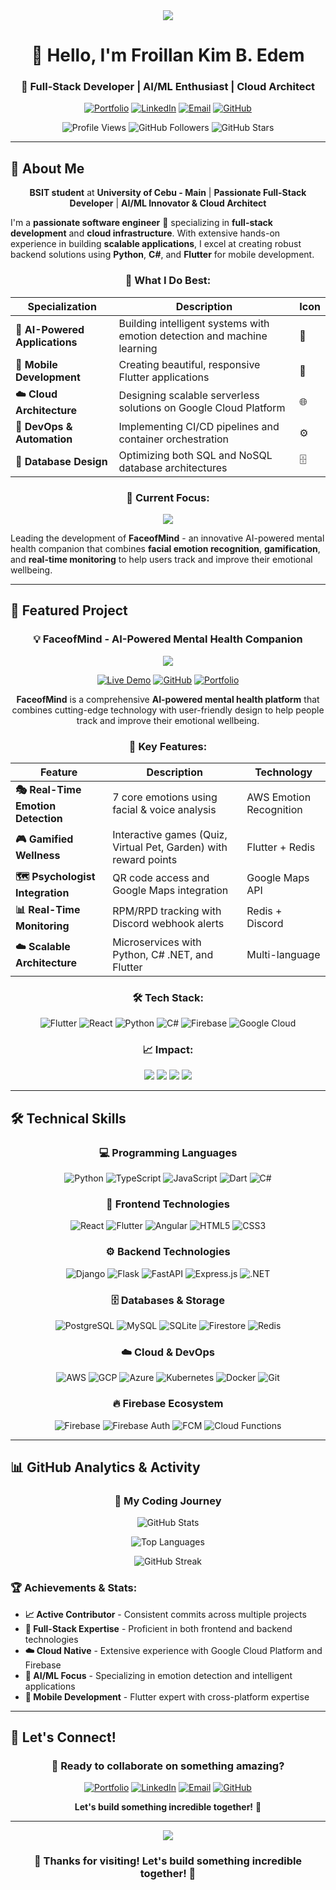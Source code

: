 <div align="center">

<img src="https://capsule-render.vercel.app/api?type=waving&color=5CD581&height=300&section=header&text=Froillan%20Kim%20B.%20Edem&fontAlignY=40&fontSize=60&fontColor=ffffff&desc=Full-Stack%20Developer%20%7C%20AI/ML%20Enthusiast%20%7C%20Cloud%20Architect&descAlignY=60&descAlign=center&descSize=20" />

# 👋 **Hello, I'm Froillan Kim B. Edem**

### 🚀 **Full-Stack Developer | AI/ML Enthusiast | Cloud Architect**

<div align="center">

[![Portfolio](https://img.shields.io/badge/🌐-Portfolio-5CD581?style=for-the-badge&logo=globe&logoColor=white)](https://www.froillan-edem-services.online/)
[![LinkedIn](https://img.shields.io/badge/LinkedIn-0077B5?style=for-the-badge&logo=linkedin&logoColor=white)](https://www.linkedin.com/in/froillan-kim-b-edem-5b591b252/)
[![Email](https://img.shields.io/badge/Email-D14836?style=for-the-badge&logo=gmail&logoColor=white)](mailto:froillan.edem@gmail.com)
[![GitHub](https://img.shields.io/badge/GitHub-181717?style=for-the-badge&logo=github&logoColor=white)](https://github.com/Froillan123)

</div>

<div align="center">

![Profile Views](https://komarev.com/ghpvc/?username=Froillan123&color=5CD581&style=for-the-badge&label=Profile%20Views)
![GitHub Followers](https://img.shields.io/github/followers/Froillan123?style=for-the-badge&label=Followers&color=5CD581)
![GitHub Stars](https://img.shields.io/github/stars/Froillan123?style=for-the-badge&label=Stars&color=5CD581)

</div>

</div>

---

## 🎯 **About Me**

<div align="center">

**BSIT student** at **University of Cebu - Main** | **Passionate Full-Stack Developer** | **AI/ML Innovator & Cloud Architect**

</div>

I'm a **passionate software engineer** 🚀 specializing in **full-stack development** and **cloud infrastructure**. With extensive hands-on experience in building **scalable applications**, I excel at creating robust backend solutions using **Python**, **C#**, and **Flutter** for mobile development.

<div align="center">

### 🌟 **What I Do Best:**

</div>

<div align="center">

| **Specialization** | **Description** | **Icon** |
|-------------------|-----------------|----------|
| **🤖 AI-Powered Applications** | Building intelligent systems with emotion detection and machine learning | 🧠 |
| **📱 Mobile Development** | Creating beautiful, responsive Flutter applications | 📲 |
| **☁️ Cloud Architecture** | Designing scalable serverless solutions on Google Cloud Platform | 🌐 |
| **🔧 DevOps & Automation** | Implementing CI/CD pipelines and container orchestration | ⚙️ |
| **💾 Database Design** | Optimizing both SQL and NoSQL database architectures | 🗄️ |

</div>

<div align="center">

### 🎯 **Current Focus:**

<img src="https://img.shields.io/badge/FaceofMind-AI%20Powered%20Mental%20Health-5CD581?style=for-the-badge&logo=brain&logoColor=white" />

</div>

Leading the development of **FaceofMind** - an innovative AI-powered mental health companion that combines **facial emotion recognition**, **gamification**, and **real-time monitoring** to help users track and improve their emotional wellbeing.

---

## 🌟 **Featured Project**

<div align="center">

### 💡 **FaceofMind - AI-Powered Mental Health Companion**

<img src="https://img.shields.io/badge/FaceofMind-AI%20Powered%20Mental%20Health-5CD581?style=for-the-badge&logo=brain&logoColor=white" />

<div align="center">

[![Live Demo](https://img.shields.io/badge/🎬-Live_Demo-5CD581?style=for-the-badge&logo=play&logoColor=white)](https://www.faceofmind.it.com/)
[![GitHub](https://img.shields.io/badge/💻-GitHub-181717?style=for-the-badge&logo=github&logoColor=white)](https://github.com/Froillan123/Faceofmind)
[![Portfolio](https://img.shields.io/badge/👨‍💻-Portfolio-5CD581?style=for-the-badge&logo=user&logoColor=white)](https://www.froillan-edem-services.online/)

</div>

</div>

<div align="center">

**FaceofMind** is a comprehensive **AI-powered mental health platform** that combines cutting-edge technology with user-friendly design to help people track and improve their emotional wellbeing.

</div>

<div align="center">

### 🚀 **Key Features:**

</div>

<div align="center">

| **Feature** | **Description** | **Technology** |
|-------------|-----------------|----------------|
| **🎭 Real-Time Emotion Detection** | 7 core emotions using facial & voice analysis | AWS Emotion Recognition |
| **🎮 Gamified Wellness** | Interactive games (Quiz, Virtual Pet, Garden) with reward points | Flutter + Redis |
| **🗺️ Psychologist Integration** | QR code access and Google Maps integration | Google Maps API |
| **📊 Real-Time Monitoring** | RPM/RPD tracking with Discord webhook alerts | Redis + Discord |
| **☁️ Scalable Architecture** | Microservices with Python, C# .NET, and Flutter | Multi-language |

</div>

<div align="center">

### 🛠️ **Tech Stack:**

</div>

<div align="center">
  
![Flutter](https://img.shields.io/badge/Flutter-02569B?style=for-the-badge&logo=flutter&logoColor=white)
![React](https://img.shields.io/badge/React-61DAFB?style=for-the-badge&logo=react&logoColor=black)
![Python](https://img.shields.io/badge/Python-3776AB?style=for-the-badge&logo=python&logoColor=white)
![C#](https://img.shields.io/badge/C%23-239120?style=for-the-badge&logo=c-sharp&logoColor=white)
![Firebase](https://img.shields.io/badge/Firebase-FFCA28?style=for-the-badge&logo=firebase&logoColor=black)
![Google Cloud](https://img.shields.io/badge/Google_Cloud-4285F4?style=for-the-badge&logo=google-cloud&logoColor=white)

</div>

<div align="center">

### 📈 **Impact:**

<img src="https://img.shields.io/badge/Real--time%20Emotion%20Tracking-✅%20Better%20Mental%20Health%20Awareness-5CD581?style=for-the-badge" />
<img src="https://img.shields.io/badge/Gamified%20Approach-✅%20Encourages%20Consistent%20Wellness-5CD581?style=for-the-badge" />
<img src="https://img.shields.io/badge/Professional%20Integration-✅%20Connects%20Users%20with%20Psychologists-5CD581?style=for-the-badge" />
<img src="https://img.shields.io/badge/Scalable%20Monitoring-✅%20System%20Reliability%20%26%20Performance-5CD581?style=for-the-badge" />

</div>

---

## 🛠️ **Technical Skills**

<div align="center">

### 💻 **Programming Languages**

</div>

<div align="center">

![Python](https://img.shields.io/badge/Python-3776AB?style=for-the-badge&logo=python&logoColor=white)
![TypeScript](https://img.shields.io/badge/TypeScript-3178C6?style=for-the-badge&logo=typescript&logoColor=white)
![JavaScript](https://img.shields.io/badge/JavaScript-F7DF1E?style=for-the-badge&logo=javascript&logoColor=black)
![Dart](https://img.shields.io/badge/Dart-0175C2?style=for-the-badge&logo=dart&logoColor=white)
![C#](https://img.shields.io/badge/C%23-239120?style=for-the-badge&logo=c-sharp&logoColor=white)

</div>

<div align="center">

### 🎨 **Frontend Technologies**

</div>

<div align="center">

![React](https://img.shields.io/badge/React-61DAFB?style=for-the-badge&logo=react&logoColor=black)
![Flutter](https://img.shields.io/badge/Flutter-02569B?style=for-the-badge&logo=flutter&logoColor=white)
![Angular](https://img.shields.io/badge/Angular-DD0031?style=for-the-badge&logo=angular&logoColor=white)
![HTML5](https://img.shields.io/badge/HTML5-E34F26?style=for-the-badge&logo=html5&logoColor=white)
![CSS3](https://img.shields.io/badge/CSS3-1572B6?style=for-the-badge&logo=css3&logoColor=white)

</div>

<div align="center">

### ⚙️ **Backend Technologies**

</div>

<div align="center">

![Django](https://img.shields.io/badge/Django-092E20?style=for-the-badge&logo=django&logoColor=white)
![Flask](https://img.shields.io/badge/Flask-000000?style=for-the-badge&logo=flask&logoColor=white)
![FastAPI](https://img.shields.io/badge/FastAPI-009688?style=for-the-badge&logo=fastapi&logoColor=white)
![Express.js](https://img.shields.io/badge/Express.js-000000?style=for-the-badge&logo=express&logoColor=white)
![.NET](https://img.shields.io/badge/.NET-512BD4?style=for-the-badge&logo=dotnet&logoColor=white)

</div>

<div align="center">

### 🗄️ **Databases & Storage**

</div>

<div align="center">

![PostgreSQL](https://img.shields.io/badge/PostgreSQL-4169E1?style=for-the-badge&logo=postgresql&logoColor=white)
![MySQL](https://img.shields.io/badge/MySQL-4479A1?style=for-the-badge&logo=mysql&logoColor=white)
![SQLite](https://img.shields.io/badge/SQLite-003B57?style=for-the-badge&logo=sqlite&logoColor=white)
![Firestore](https://img.shields.io/badge/Firestore-FFCA28?style=for-the-badge&logo=firebase&logoColor=black)
![Redis](https://img.shields.io/badge/Redis-DC382D?style=for-the-badge&logo=redis&logoColor=white)

</div>

<div align="center">

### ☁️ **Cloud & DevOps**

</div>

<div align="center">

![AWS](https://img.shields.io/badge/AWS-232F3E?style=for-the-badge&logo=amazon-aws&logoColor=white)
![GCP](https://img.shields.io/badge/Google_Cloud-4285F4?style=for-the-badge&logo=google-cloud&logoColor=white)
![Azure](https://img.shields.io/badge/Azure-0078D4?style=for-the-badge&logo=microsoft-azure&logoColor=white)
![Kubernetes](https://img.shields.io/badge/Kubernetes-326CE5?style=for-the-badge&logo=kubernetes&logoColor=white)
![Docker](https://img.shields.io/badge/Docker-2496ED?style=for-the-badge&logo=docker&logoColor=white)
![Git](https://img.shields.io/badge/Git-F05032?style=for-the-badge&logo=git&logoColor=white)

</div>

<div align="center">

### 🔥 **Firebase Ecosystem**

</div>

<div align="center">

![Firebase](https://img.shields.io/badge/Firebase-FFCA28?style=for-the-badge&logo=firebase&logoColor=black)
![Firebase Auth](https://img.shields.io/badge/Firebase%20Auth-F57C00?style=for-the-badge&logo=firebase&logoColor=white)
![FCM](https://img.shields.io/badge/FCM-039BE5?style=for-the-badge&logo=firebase&logoColor=white)
![Cloud Functions](https://img.shields.io/badge/Cloud%20Functions-4285F4?style=for-the-badge&logo=google-cloud&logoColor=white)

</div>

---

## 📊 **GitHub Analytics & Activity**

<div align="center">

### 🎯 **My Coding Journey**

![GitHub Stats](https://github-readme-stats.vercel.app/api?username=Froillan123&show_icons=true&theme=tokyonight&hide_border=true&count_private=true&include_all_commits=true&custom_title=🚀%20GitHub%20Statistics)

![Top Languages](https://github-readme-stats.vercel.app/api/top-langs/?username=Froillan123&layout=compact&theme=tokyonight&hide_border=true&langs_count=8&custom_title=💻%20Most%20Used%20Languages)

![GitHub Streak](https://github-readme-streak-stats.herokuapp.com/?user=Froillan123&theme=tokyonight&hide_border=true&stroke=0000&background=0D1117&ring=5BCDEC&fire=5BCDEC&currStreakLabel=5BCDEC)

</div>

### 🏆 **Achievements & Stats:**
- **📈 Active Contributor** - Consistent commits across multiple projects
- **🔧 Full-Stack Expertise** - Proficient in both frontend and backend technologies
- **☁️ Cloud Native** - Extensive experience with Google Cloud Platform and Firebase
- **🤖 AI/ML Focus** - Specializing in emotion detection and intelligent applications
- **📱 Mobile Development** - Flutter expert with cross-platform expertise

---

## 🎯 **Let's Connect!**

<div align="center">

### 💬 **Ready to collaborate on something amazing?**

<div align="center">

[![Portfolio](https://img.shields.io/badge/🌐-Visit_My_Portfolio-5CD581?style=for-the-badge&logo=globe&logoColor=white)](https://www.froillan-edem-services.online/)
[![LinkedIn](https://img.shields.io/badge/LinkedIn-Connect_With_Me-0077B5?style=for-the-badge&logo=linkedin&logoColor=white)](https://www.linkedin.com/in/froillan-kim-b-edem-5b591b252/)
[![Email](https://img.shields.io/badge/Email-Let's_Talk-D14836?style=for-the-badge&logo=gmail&logoColor=white)](mailto:froillan.edem@gmail.com)
[![GitHub](https://img.shields.io/badge/GitHub-Follow_My_Work-181717?style=for-the-badge&logo=github&logoColor=white)](https://github.com/Froillan123)

</div>

<div align="center">

**Let's build something incredible together!** 🚀

</div>

</div>

---

<div align="center">

<img src="https://capsule-render.vercel.app/api?type=waving&color=5CD581&height=150&section=footer&fontColor=ffffff&fontSize=20&fontAlignY=70" />

### 💝 **Thanks for visiting! Let's build something incredible together!** 🚀

</div>
